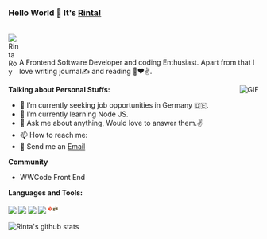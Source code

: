 ### Hello World 👋 It's [Rinta!](https://www.linkedin.com/in/rinta-roy)

<br/>


<a href="https://www.linkedin.com/in/rinta-roy">
<img align="left" alt="Rinta Roy" width="22px" src="https://cdn.jsdelivr.net/npm/simple-icons@v3/icons/linkedin.svg" />
</a>

<br />

<br />

A Frontend Software Developer and coding Enthusiast. Apart from that I love writing journal✍️ and reading 📖❤✌.


<img align="right" alt="GIF" src="https://media.giphy.com/media/USV0ym3bVWQJJmNu3N/giphy.gif" />


**Talking about Personal Stuffs:**

- 🔭 I’m currently seeking job opportunities in Germany :de:.
- 🌱 I’m currently learning Node JS.
- 💬 Ask me about anything, Would love to answer them.✌
- 📫 How to reach me: 
- 📝 Send me an [Email](mailto:mrintaroyofficial@gmail.com%20)



**Community**
- WWCode Front End

**Languages and Tools:**


<code><img height="20" src="https://camo.githubusercontent.com/5a5f5779919b90579d121551d0521cda87c06534a0218a2f21883c438daf6cc1/68747470733a2f2f6564656e742e6769746875622e696f2f537570657254696e7949636f6e732f696d616765732f7376672f6a6176617363726970742e737667"></code>
<code><img height="20" src="https://camo.githubusercontent.com/1619d648887039b5425c9c2675fc11155a7acb4d68f5789fcbb645eae1f1ed17/68747470733a2f2f6564656e742e6769746875622e696f2f537570657254696e7949636f6e732f696d616765732f7376672f747970657363726970742e737667"></code>
<code><img height="20" src="https://camo.githubusercontent.com/d91962979dcb1c481e5cb2134d531bdef6ed6d1c4de6ea261b0fab6cc816635b/68747470733a2f2f6564656e742e6769746875622e696f2f537570657254696e7949636f6e732f696d616765732f7376672f72656163742e737667"></code>
<code><img height="20" src="https://camo.githubusercontent.com/267ff4059d429d3013f76fbda90da2d12d45e56dc6065ef976df649c568cfdd8/68747470733a2f2f6564656e742e6769746875622e696f2f537570657254696e7949636f6e732f696d616765732f7376672f7675652e737667"></code>
<code><img height="20" src="https://raw.githubusercontent.com/github/explore/80688e429a7d4ef2fca1e82350fe8e3517d3494d/topics/git/git.png"></code>

![Rinta's github stats](https://github-readme-stats.vercel.app/api?username=rinta-git&show_icons=true&hide_border=true)
